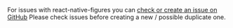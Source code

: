 For issues with react-native-figures you can [check or create an issue on GitHub](https://github.com/tek256/react-native-figures/issues)
Please check issues before creating a new / possible duplicate one.

